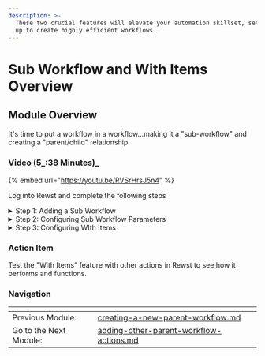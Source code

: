```yaml
---
description: >-
  These two crucial features will elevate your automation skillset, setting you
  up to create highly efficient workflows.
---
```


# Sub Workflow and With Items Overview

## Module Overview

It's time to put a workflow in a workflow...making it a "sub-workflow" and creating a "parent/child" relationship.

### Video (5_:38 Minutes)_

{% embed url="https://youtu.be/RVSrHrsJ5n4" %}

Log into Rewst and complete the following steps

<details>

<summary>Step 1: Adding a Sub Workflow</summary>

1. **Search** Add or Remove User in the Search Actions search bar.
2. **Add** the Add or Remove User workflow into the current workflow.
3. **Select** the sub workflow.
4. **Rename** the workflow "update\_groups".

</details>

<details>

<summary>Step 2:  Configuring Sub Workflow Parameters</summary>

1. **Select** the Jinja Editor for the action field.
   * **Enter** \{{ `CTX.action }}`
   * **Close** the Jinja Editor
2. **Select** the Jinja Editor for the user\_id field.
   * **Enter** `{{ CTX.user_id }}`
   * **Close** the Jinja Editor
3. **Select** the Jinja Editor for the group\_id field
   * **Enter** `{{ item() }}`
   * **Close** the Jinja Editor

</details>

<details>

<summary>Step 3: Configuring WIth Items</summary>

1. **Select** the Advanced tab
2. **Select** the Jinja Live Editor for the With Items field
   1. **Enter** `{{ CTX.group_ids }}`
   2. **Close** the Jinja Editor
3. **Publish** the workflow

</details>

### Action Item

Test the "With Items" feature with other actions in Rewst to see how it performs and functions.

### Navigation

<table data-card-size="large" data-view="cards"><thead><tr><th></th><th></th><th></th></tr></thead><tbody><tr><td>Previous Module:</td><td><a data-mention href="creating-a-new-parent-workflow.md">creating-a-new-parent-workflow.md</a></td><td></td></tr><tr><td>Go to the Next Module:</td><td><a data-mention href="adding-other-parent-workflow-actions.md">adding-other-parent-workflow-actions.md</a></td><td></td></tr></tbody></table>

